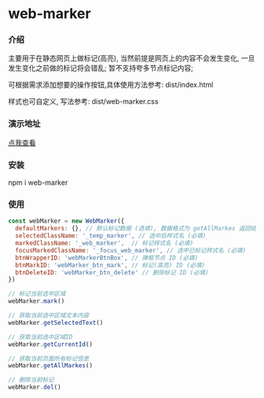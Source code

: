 # web-marker

### 介绍
主要用于在静态网页上做标记(高亮), 当然前提是网页上的内容不会发生变化, 一旦发生变化之前做的标记将会错乱;
暂不支持夸多节点标记内容;

可根据需求添加想要的操作按钮,具体使用方法参考:
dist/index.html

样式也可自定义, 写法参考:
dist/web-marker.css

### 演示地址
[点我查看](http://180.76.54.31:83 "web-marker demo")


### 安装
npm i web-marker

### 使用
```javascript
const webMarker = new WebMarker({
  defaultMarkers: {}, // 默认标记数据 (选填), 数据格式为 getAllMarkes 返回结果
  selectedClassName: '_temp_marker', // 选中后样式名 (必填)
  markedClassName: '_web_marker',  // 标记样式名 (必填)
  focusMarkedClassName: '_focus_web_marker', // 选中已标记样式名 (必填)
  btnWrapperID: 'webMarkerBtnBox', // 弹框节点 ID (必填)
  btnMarkID: 'webMarker_btn_mark', // 标记(高亮) ID (必填)
  btnDeleteID: 'webMarker_btn_delete' // 删除标记 ID (必填)
})

// 标记当前选中区域
webMarker.mark()

// 获取当前选中区域文本内容
webMarker.getSelectedText()

// 获取当前选中区域ID
webMarker.getCurrentId()

// 获取当前页面所有标记信息
webMarker.getAllMarkes()

// 删除当前标记
webMarker.del()

```
